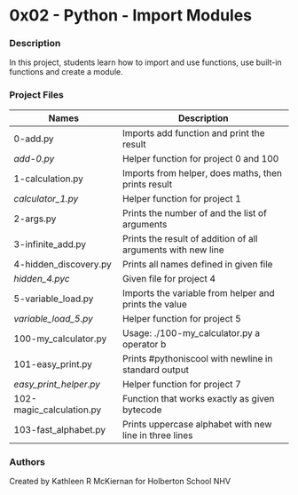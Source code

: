 # 0x02 - Python - Import Modules

### Description
In this project, students learn how to import and use functions, use built-in functions and create a module.

### Project Files
Names | Description
------|-----------------------
0-add.py | Imports add function and print the result
*add-0.py* | Helper function for project 0 and 100
1-calculation.py | Imports from helper, does maths, then prints result
*calculator_1.py* | Helper function for project 1
2-args.py | Prints the number of and the list of arguments
3-infinite_add.py | Prints the result of addition of all arguments with new line
4-hidden_discovery.py | Prints all names defined in given file
*hidden_4.pyc* | Given file for project 4
5-variable_load.py | Imports the variable from helper and prints the value
*variable_load_5.py* | Helper function for project 5
100-my_calculator.py | Usage: ./100-my_calculator.py a operator b
101-easy_print.py | Prints #pythoniscool with newline in standard output
*easy_print_helper.py* | Helper function for project 7
102-magic_calculation.py | Function that works exactly as given bytecode
103-fast_alphabet.py | Prints uppercase alphabet with new line in three lines

### Authors
Created by Kathleen R McKiernan for Holberton School NHV